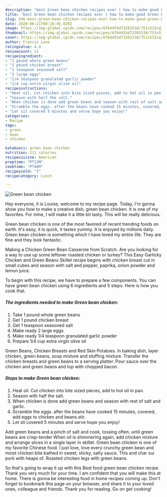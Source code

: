 ```yaml
---
description: "best Green bean chicken recipes ever | how to make good Green bean chicken"
title: "best Green bean chicken recipes ever | how to make good Green bean chicken"
slug: 546-best-green-bean-chicken-recipes-ever-how-to-make-good-green-bean-chicken
date: 2020-06-21T00:18:45.826Z
image: https://img-global.cpcdn.com/recipes/6f64455d73201538/751x532cq70/green-bean-chicken-recipe-main-photo.jpg
thumbnail: https://img-global.cpcdn.com/recipes/6f64455d73201538/751x532cq70/green-bean-chicken-recipe-main-photo.jpg
cover: https://img-global.cpcdn.com/recipes/6f64455d73201538/751x532cq70/green-bean-chicken-recipe-main-photo.jpg
author: Francis Lane
ratingvalue: 4.4
reviewcount: 11
recipeingredient:
- "1 pound whole green beans"
- "1 pound chicken breast"
- "1 teaspoon seasoned salt"
- "2 large eggs"
- "1/4 teaspoon granulated garlic powder"
- "1/4 cup extra virgin olive oil"
recipeinstructions:
- "Heat oil. Cut chicken into bite sized pieces, add to hot oil in pan."
- "Season with half the salt."
- "When chicken is done add green beans and season with rest of salt and garlic."
- "Scramble the eggs. after the beans have cooked 15 minutes, covered, add eggs to chicken and beans.stir."
- "Let sit covered 5 minutes and serve hope you enjoy!"
categories:
- Recipe
tags:
- green
- bean
- chicken

katakunci: green bean chicken 
nutrition: 211 calories
recipecuisine: American
preptime: "PT13M"
cooktime: "PT46M"
recipeyield: "3"
recipecategory: Lunch

---
```



![Green bean chicken](https://img-global.cpcdn.com/recipes/6f64455d73201538/751x532cq70/green-bean-chicken-recipe-main-photo.jpg)

Hey everyone, it is Louise, welcome to my recipe page. Today, I'm gonna show you how to make a creative dish, green bean chicken. It is one of my favorites. For mine, I will make it a little bit tasty. This will be really delicious.

Green bean chicken is one of the most favored of recent trending foods on earth. It's easy, it is quick, it tastes yummy. It is enjoyed by millions daily. Green bean chicken is something which I have loved my entire life. They are fine and they look fantastic.

Making a Chicken Green Bean Casserole from Scratch. Are you looking for a way to use up some leftover roasted chicken or turkey? This Easy Garlicky Chicken and Green Beans Skillet recipe begins with chicken breast cut in small cubes and season with salt and pepper, paprika, onion powder and lemon juice.


To begin with this recipe, we have to prepare a few components. You can have green bean chicken using 6 ingredients and 5 steps. Here is how you cook that.

<!--inarticleads1-->

##### The ingredients needed to make Green bean chicken:

1. Take 1 pound whole green beans
1. Get 1 pound chicken breast
1. Get 1 teaspoon seasoned salt
1. Make ready 2 large eggs
1. Make ready 1/4 teaspoon granulated garlic powder
1. Prepare 1/4 cup extra virgin olive oil


Green Beans, Chicken Breasts and Red Skin Potatoes. In baking dish, layer chicken, green beans, soup mixture and stuffing mixture. Transfer the chicken breasts and green beans to a serving platter. Pour sauce over the chicken and green beans and top with chopped bacon. 

<!--inarticleads2-->

##### Steps to make Green bean chicken:

1. Heat oil. Cut chicken into bite sized pieces, add to hot oil in pan.
1. Season with half the salt.
1. When chicken is done add green beans and season with rest of salt and garlic.
1. Scramble the eggs. after the beans have cooked 15 minutes, covered, add eggs to chicken and beans.stir.
1. Let sit covered 5 minutes and serve hope you enjoy!


Add green beans and a pinch of salt and cook, tossing often, until green beans are crisp-tender When oil is shimmering again, add chicken mixture and arrange slices in a single layer in skillet. Green bean chicken is one of my favorite Chinese food. I just love, love every crunchy green bean and moist chicken bite bathed in sweet, sticky, salty sauce. This and char sui pork with heaps of. Roasted chicken legs with green beans. 

So that's going to wrap it up with this Best food green bean chicken recipe. Thank you very much for your time. I am confident that you will make this at home. There is gonna be interesting food in home recipes coming up. Don't forget to bookmark this page on your browser, and share it to your loved ones, colleague and friends. Thank you for reading. Go on get cooking!
